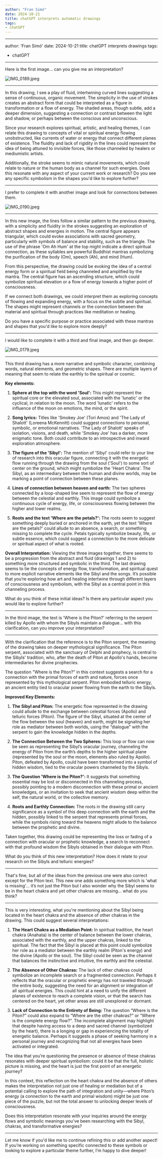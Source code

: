 ```yaml
---
author: "Fran Simó"
date: 2024-10-21
title: chatGPT interprets automatic drawings
tags: 
- chatGPT
---
```


---
author: 'Fran Simó'
date: 2024-10-21
title: chatGPT interprets drawings
tags: 
- chatGPT
---

Here is the first image... can you give me an interpretation?

![IMG_0189.jpeg](/drawings/IMG_0189.jpeg)

---

In this drawing, I see a play of fluid, intertwining curved lines suggesting a sense of continuous, organic movement. The simplicity in the use of strokes creates an abstract form that could be interpreted as a figure in transformation or a flow of energy. The shaded areas, though subtle, add a deeper dimension, suggesting a connection or contrast between the light and shadow, or perhaps between the conscious and unconscious.

Since your research explores spiritual, artistic, and healing themes, I can relate this drawing to concepts of vital or spiritual energy flowing unobstructed, like currents of water or energy that connect different planes of existence. The fluidity and lack of rigidity in the lines could represent the idea of being attuned to invisible forces, like those channeled by healers or mediumistic artists.

Additionally, the stroke seems to mimic natural movements, which could relate to nature or the human body as a channel for such energies. Does this resonate with any aspect of your current work or research? Do you see any specific symbolism in the shapes you'd like to explore further?

---

I prefer to complete it with another image and look for connections between them.

![IMG_0190.jpeg](/drawings/IMG_0190.jpeg)

---

In this new image, the lines follow a similar pattern to the previous drawing, with a simplicity and fluidity in the strokes suggesting an exploration of abstract shapes and energies in motion. The central figure appears triangular, which could evoke associations with sacred geometry, particularly with symbols of balance and stability, such as the triangle. The use of the phrase 'Om Ah Hum' at the top might indicate a direct spiritual connection, as these syllables are powerful Buddhist mantras symbolizing the purification of the body (Om), speech (Ah), and mind (Hum).

From this perspective, the drawing could be evoking the idea of a central energy form or a spiritual field being channeled and amplified by the mantra. The central figure has an ascending structure, which could symbolize spiritual elevation or a flow of energy towards a higher point of consciousness. 

If we connect both drawings, we could interpret them as exploring concepts of flowing and expanding energy, with a focus on the subtle and spiritual. The shapes might represent channels or the connection between the material and spiritual through practices like meditation or healing.

Do you have a specific purpose or practice associated with these mantras and shapes that you'd like to explore more deeply?

---

I would like to complete it with a third and final image, and then go deeper.

![IMG_0179.jpeg](/drawings/IMG_0179.jpeg)

---

This third drawing has a more narrative and symbolic character, combining words, natural elements, and geometric shapes. There are multiple layers of meaning that seem to relate the earthly to the spiritual or cosmic.

**Key elements:**
1. **Sphere at the top with the word 'Soul':** This might represent the spiritual core or the elevated soul, associated with the 'lunatic' or the cyclical, in relation to the moon. The word 'lunatic' refers to the influence of the moon on emotions, the mind, or the spirit.
   
2. **Song lyrics:** Titles like 'Smokey Joe' (Tori Amos) and 'The Lady of Shalott' (Loreena McKennitt) could suggest connections to personal, symbolic, or emotional narratives. 'The Lady of Shalott' speaks of isolation, visions, and death, while 'Smokey Joe' has a darker, more enigmatic tone. Both could contribute to an introspective and inward exploration atmosphere.

3. **The figure of the 'Sibyl':** The mention of 'Sibyl' could refer to your line of research into this oracular figure, connecting it with the energetic flow running through the drawing from the soul ('Soul') to some sort of center on the ground, which might symbolize the 'Heart Chakra'. The Sibyl, as an intermediary between the human and divine worlds, may be marking a point of connection between these planes.

4. **Lines of connection between heaven and earth:** The two spheres connected by a loop-shaped line seem to represent the flow of energy between the celestial and earthly. This image could symbolize a continuous cycle of energy, life, or consciousness flowing between the higher and lower realms.

5. **Roots and the text 'Where are the petals?':** The roots seem to suggest something deeply buried or anchored in the earth, yet the text 'Where are the petals?' could allude to an absence, a search, or something missing to complete the cycle. Petals typically symbolize beauty, life, or subtle essence, which could suggest a connection to the more delicate or spiritual aspect of what is rooted.

**Overall Interpretation:**
Viewing the three images together, there seems to be a progression from the abstract and fluid (drawings 1 and 2) to something more structured and symbolic in the third. The last drawing seems to tie the concepts of energy flow, transformation, and spiritual quest to more explicit narrative elements like the Sibyl and the songs. It’s possible that you’re exploring how art and healing intertwine through different layers of consciousness and symbolism, with the Sibyl as a central point in this channeling process.

What do you think of these initial ideas? Is there any particular aspect you would like to explore further?

---

In the third image, the text is 'Where is the Piton?' referring to the serpent killed by Apollo with whom the Sibyls maintain a dialogue... with this clarification, can you improve your interpretation?

---

With the clarification that the reference is to the Piton serpent, the meaning of the drawing takes on deeper mythological significance. The Piton serpent, associated with the sanctuary of Delphi and prophecy, is central to the Sibyls' tradition, who, after the death of Piton at Apollo's hands, become intermediaries for divine prophecies.

The question "Where is the Piton?" in this context suggests a search for a connection with the primal forces of earth and nature, forces once represented by this mythological serpent. Piton embodied telluric energy, an ancient entity tied to oracular power flowing from the earth to the Sibyls.

**Improved Key Elements:**
1. **The Sibyl and Piton:** The energetic flow represented in the drawing could allude to the exchange between celestial forces (Apollo) and telluric forces (Piton). The figure of the Sibyl, situated at the center of the flow between the soul (heaven) and earth, might be signaling her role as mediator between both worlds, using the “dialogue” with the serpent to gain the knowledge hidden in the depths.

2. **The Connection Between the Two Spheres:** This loop or flow can now be seen as representing the Sibyl’s oracular journey, channeling the energy of Piton from the earth’s depths to the higher spiritual plane (represented by the soul or the moon, elements also ruled by Apollo). Piton, defeated by Apollo, could have been transformed into a symbol of hidden wisdom, tied to the oracular powers channeled by the Sibyls.

3. **The Question 'Where is the Piton?':** It suggests that something essential may be lost or disconnected in this channeling process, possibly pointing to a modern disconnection with these primal or ancient knowledges, or an invitation to seek that ancient wisdom deep within the self, the natural world, or the collective memory.

4. **Roots and Earthly Connection:** The roots in the drawing still carry significance as a symbol of this deep connection with the earth and the hidden, possibly linked to the serpent that represents primal forces, while the symbols rising toward the heavens might allude to the balance between the prophetic and divine.

Taken together, this drawing could be representing the loss or fading of a connection with oracular or prophetic knowledge, a search to reconnect with that profound wisdom the Sibyls obtained in their dialogue with Piton.

What do you think of this new interpretation? How does it relate to your research on the Sibyls and telluric energies?

---

That's fine, but all of the ideas from the previous one were also correct except for the Piton text. This new one adds something more which is 'what is missing'... it’s not just the Piton but I also wonder why the Sibyl seems to be in the heart chakra and yet other chakras are missing... what do you think?

---

This is very interesting, what you're mentioning about the Sibyl being located in the heart chakra and the absence of other chakras in the drawing. This could suggest several interpretations:

1. **The Heart Chakra as a Mediation Point:** In spiritual tradition, the heart chakra (Anahata) is the center of balance between the lower chakras, associated with the earthly, and the upper chakras, linked to the spiritual. The fact that the Sibyl is placed at this point could symbolize her role as a mediator between the earthly realm (Piton's energy) and the divine (Apollo or the soul). The Sibyl could be seen as the channel that balances the instinctive and intuitive, the earthly and the celestial.

2. **The Absence of Other Chakras:** The lack of other chakras could symbolize an incomplete search or a fragmented connection. Perhaps it reflects that the oracular or prophetic energy has not traveled through the entire body, suggesting the need for an alignment or integration of all spiritual energies. This could hint at a need to unify the different planes of existence to reach a complete vision, or that the search has centered on the heart, yet other areas are still unexplored or dormant.

3. **Lack of Connection to the Entirety of Being:** The question “Where is the Piton?” could also expand to “Where are the other chakras?” or “Where is the complete energy flow?”. The incomplete alignment may highlight that despite having access to a deep and sacred channel (symbolized by the heart), there is a longing or gap in experiencing the totality of energetic balance. Perhaps it suggests a phase of seeking harmony in a personal journey and recognizing that not all energies have been activated or integrated.

The idea that you’re questioning the presence or absence of these chakras resonates with deeper spiritual symbolism: could it be that the full, holistic picture is missing, and the heart is just the first point of an energetic journey?

In this context, this reflection on the heart chakra and the absence of others makes the interpretation not just one of healing or mediation but of a potential calling to explore the path of integration and unity—where Piton’s energy (a connection to the earth and primal wisdom) might be just one piece of the puzzle, but not the total answer to unlocking deeper levels of consciousness.

Does this interpretation resonate with your inquiries around the energy flows and symbolic meanings you've been researching with the Sibyl, chakras, and transformative energies?

---

Let me know if you'd like me to continue refining this or add another aspect! If you’re working on something specific connected to these symbols or looking to explore a particular theme further, I’m happy to dive deeper!
